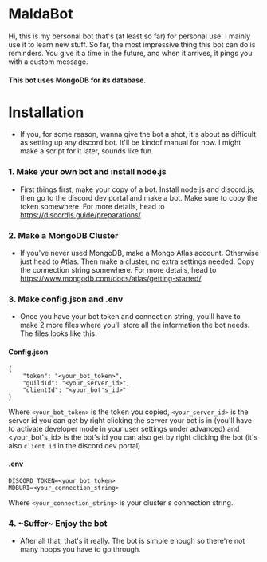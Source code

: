 # MaldaBot

Hi, this is my personal bot that's (at least so far) for personal use.
I mainly use it to learn new stuff. So far, the most impressive thing this bot can do is reminders. You give it a time in the future, and when it arrives, it pings you with a custom message.

#### This bot uses MongoDB for its database.

# Installation

- If you, for some reason, wanna give the bot a shot, it's about as difficult as setting up any discord bot.
It'll be kindof manual for now. I might make a script for it later, sounds like fun.

### 1. Make your own bot and install node.js

- First things first, make your copy of a bot.
Install node.js and discord.js, then go to the discord dev portal and make a bot. Make sure to copy the token somewhere.
For more details, head to https://discordjs.guide/preparations/


### 2. Make a MongoDB Cluster

- If you've never used MongoDB, make a Mongo Atlas account. Otherwise just head to Atlas.
Then make a cluster, no extra settings needed. Copy the connection string somewhere.
For more details, head to https://www.mongodb.com/docs/atlas/getting-started/


### 3. Make config.json and .env

- Once you have your bot token and connection string, you'll have to make 2 more files where you'll store all the information the bot needs.
The files looks like this:

#### Config.json
```
{
    "token": "<your_bot_token>",
    "guildId": "<your_server_id>",
    "clientId": "<your_bot's_id>"
}
```
Where `<your_bot_token>` is the token you copied, `<your_server_id>` is the server id you can get by right clicking the server your bot is in (you'll have to activate developer mode in your user settings under advanced) and <your_bot's_id> is the bot's id you can also get by right clicking the bot (it's also `client id` in the discord dev portal)

#### .env
```
DISCORD_TOKEN=<your_bot_token>
MDBURI=<your_connection_string>
```
Where `<your_connection_string>` is your cluster's connection string.


### 4. ~Suffer~ Enjoy the bot

- After all that, that's it really. The bot is simple enough so there're not many hoops you have to go through.
